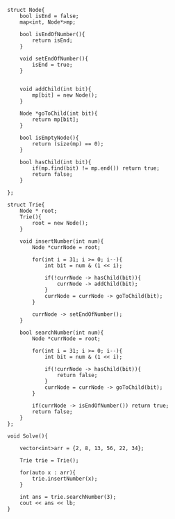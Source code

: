     struct Node{
        bool isEnd = false;
        map<int, Node*>mp;
    
        bool isEndOfNumber(){
            return isEnd;
        }
    
        void setEndOfNumber(){
            isEnd = true;
        }
    
    
        void addChild(int bit){
            mp[bit] = new Node();
        }
    
        Node *goToChild(int bit){
            return mp[bit];
        }
    
        bool isEmptyNode(){
            return (size(mp) == 0);
        }
    
        bool hasChild(int bit){
            if(mp.find(bit) != mp.end()) return true;
            return false;
        }
    
    };
    
    struct Trie{
        Node * root;
        Trie(){
            root = new Node();
        }
    
        void insertNumber(int num){
            Node *currNode = root;
    
            for(int i = 31; i >= 0; i--){
                int bit = num & (1 << i);
    
                if(!currNode -> hasChild(bit)){
                    currNode -> addChild(bit);
                }
                currNode = currNode -> goToChild(bit);
            }
    
            currNode -> setEndOfNumber();
        }
    
        bool searchNumber(int num){
            Node *currNode = root;
    
            for(int i = 31; i >= 0; i--){
                int bit = num & (1 << i);
    
                if(!currNode -> hasChild(bit)){
                    return false;
                }
                currNode = currNode -> goToChild(bit);
            }
    
            if(currNode -> isEndOfNumber()) return true;
            return false;
        }
    };
    
    void Solve(){
    
        vector<int>arr = {2, 8, 13, 56, 22, 34};
    
        Trie trie = Trie();
    
        for(auto x : arr){
            trie.insertNumber(x);
        }
    
        int ans = trie.searchNumber(3);
        cout << ans << lb;
    }
